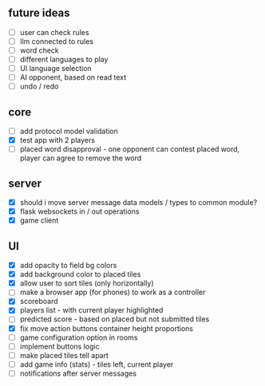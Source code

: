 ## future ideas

- [ ] user can check rules
- [ ] llm connected to rules
- [ ] word check
- [ ] different languages to play
- [ ] UI language selection
- [ ] AI opponent, based on read text
- [ ] undo / redo

## core

- [ ] add protocol model validation
- [x] test app with 2 players
- [ ] placed word disapproval - one opponent can contest placed word, player can agree to remove the word

## server

- [x] should i move server message data models / types to common module?
- [x] flask websockets in / out operations
- [x] game client

## UI

- [x] add opacity to field bg colors
- [x] add background color to placed tiles
- [x] allow user to sort tiles (only horizontally)
- [ ] make a browser app (for phones) to work as a controller
- [x] scoreboard
- [x] players list - with current player highlighted
- [ ] predicted score - based on placed but not submitted tiles
- [x] fix move action buttons container height proportions
- [ ] game configuration option in rooms
- [ ] implement buttons logic
- [ ] make placed tiles tell apart
- [ ] add game info (stats) - tiles left, current player
- [ ] notifications after server messages
